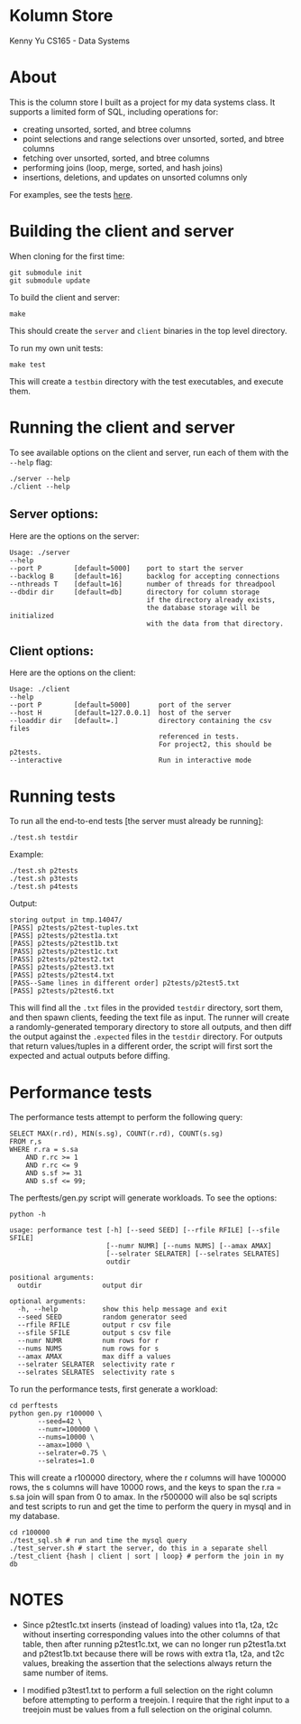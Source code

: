 Kolumn Store
============
Kenny Yu
CS165 - Data Systems


About
=====

This is the column store I built as a project for my data systems class.
It supports a limited form of SQL, including operations for:

* creating unsorted, sorted, and btree columns
* point selections and range selections over unsorted, sorted, and btree columns
* fetching over unsorted, sorted, and btree columns
* performing joins (loop, merge, sorted, and hash joins)
* insertions, deletions, and updates on unsorted columns only

For examples, see the tests
[here](https://bitbucket.org/kennaryisland/cs165-project-tests).


Building the client and server
==============================

When cloning for the first time:

    git submodule init
    git submodule update

To build the client and server:

    make

This should create the `server` and `client` binaries in the top level
directory.

To run my own unit tests:

    make test

This will create a `testbin` directory with the test executables,
and execute them.



Running the client and server
=============================

To see available options on the client and server, run
each of them with the `--help` flag:

    ./server --help
    ./client --help

## Server options:

Here are the options on the server:

    Usage: ./server
    --help
    --port P        [default=5000]    port to start the server
    --backlog B     [default=16]      backlog for accepting connections
    --nthreads T    [default=16]      number of threads for threadpool
    --dbdir dir     [default=db]      directory for column storage
                                      if the directory already exists,
                                      the database storage will be initialized
                                      with the data from that directory.

## Client options:

Here are the options on the client:

    Usage: ./client
    --help
    --port P        [default=5000]       port of the server
    --host H        [default=127.0.0.1]  host of the server
    --loaddir dir   [default=.]          directory containing the csv files
                                         referenced in tests.
                                         For project2, this should be p2tests.
    --interactive                        Run in interactive mode



Running tests
=============

To run all the end-to-end tests [the server must already be running]:

    ./test.sh testdir

Example:

    ./test.sh p2tests
    ./test.sh p3tests
    ./test.sh p4tests

Output:

    storing output in tmp.14047/
    [PASS] p2tests/p2test-tuples.txt
    [PASS] p2tests/p2test1a.txt
    [PASS] p2tests/p2test1b.txt
    [PASS] p2tests/p2test1c.txt
    [PASS] p2tests/p2test2.txt
    [PASS] p2tests/p2test3.txt
    [PASS] p2tests/p2test4.txt
    [PASS--Same lines in different order] p2tests/p2test5.txt
    [PASS] p2tests/p2test6.txt

This will find all the `.txt` files in the provided `testdir` directory,
sort them, and then spawn clients, feeding the text file as input.
The runner will create a randomly-generated temporary directory
to store all outputs, and then diff the output against the
`.expected` files in the `testdir` directory. For outputs
that return values/tuples in a different order, the script
will first sort the expected and actual outputs before diffing.

Performance tests
=================

The performance tests attempt to perform the following query:

    SELECT MAX(r.rd), MIN(s.sg), COUNT(r.rd), COUNT(s.sg)
    FROM r,s
    WHERE r.ra = s.sa
        AND r.rc >= 1
        AND r.rc <= 9
        AND s.sf >= 31
        AND s.sf <= 99;

The perftests/gen.py script will generate workloads. To see the options:

    python -h

    usage: performance test [-h] [--seed SEED] [--rfile RFILE] [--sfile SFILE]
                            [--numr NUMR] [--nums NUMS] [--amax AMAX]
                            [--selrater SELRATER] [--selrates SELRATES]
                            outdir

    positional arguments:
      outdir               output dir

    optional arguments:
      -h, --help           show this help message and exit
      --seed SEED          random generator seed
      --rfile RFILE        output r csv file
      --sfile SFILE        output s csv file
      --numr NUMR          num rows for r
      --nums NUMS          num rows for s
      --amax AMAX          max diff a values
      --selrater SELRATER  selectivity rate r
      --selrates SELRATES  selectivity rate s

To run the performance tests, first generate a workload:

    cd perftests
    python gen.py r100000 \
           --seed=42 \
           --numr=100000 \
           --nums=10000 \
           --amax=1000 \
           --selrater=0.75 \
           --selrates=1.0

This will create a r100000 directory, where the r columns will have
100000 rows, the s columns will have 10000 rows, and the keys
to span the r.ra = s.sa join will span from 0 to amax. In the
r500000 will also be sql scripts and test scripts to run and get
the time to perform the query in mysql and in my database.

    cd r100000
    ./test_sql.sh # run and time the mysql query
    ./test_server.sh # start the server, do this in a separate shell
    ./test_client {hash | client | sort | loop} # perform the join in my db


NOTES
=====

* Since p2test1c.txt inserts (instead of loading)
  values into t1a, t2a, t2c without inserting
  corresponding values into the other columns of that table, then
  after running p2test1c.txt, we can no longer run p2test1a.txt and
  p2test1b.txt because there will be rows with extra t1a, t2a, and t2c
  values, breaking the assertion that the selections always return
  the same number of items.

* I modified p3test1.txt to perform a full selection on the right column
  before attempting to perform a treejoin. I require that the right
  input to a treejoin must be values from a full selection on the
  original column.
